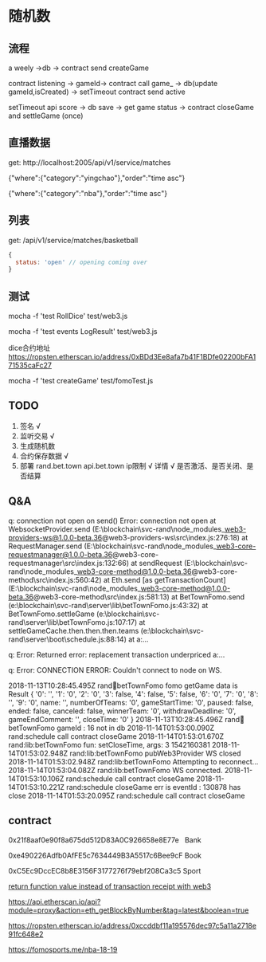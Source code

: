 # 随机数


## 流程
a weely ->db -> contract send createGame

contract listening -> gameId-> contract call game_ -> db(update gameId,isCreated) -> setTimeout contract send active

setTimeout api score -> db save -> get game status -> contract closeGame and settleGame (once)

## 直播数据

get: http://localhost:2005/api/v1/service/matches

{"where":{"category":"yingchao"},"order":"time asc"}

{"where":{"category":"nba"},"order":"time asc"}

## 列表

get: /api/v1/service/matches/basketball

```js
{
  status: 'open' // opening coming over
}
```

## 测试

mocha -f 'test RollDice' test/web3.js

mocha -f 'test events LogResult' test/web3.js

dice合约地址 https://ropsten.etherscan.io/address/0xBDd3Ee8afa7b41F1BDfe02200bFA171535caFc27

mocha -f 'test createGame' test/fomoTest.js


## TODO

1. 签名 √
2. 监听交易 √
3. 生成随机数
4. 合约保存数据 √
5. 部署 rand.bet.town api.bet.town
ip限制 √
详情 √
是否激活、是否关闭、是否结算

## Q&A

q:
connection not open on send()
Error: connection not open
    at WebsocketProvider.send (E:\blockchain\svc-rand\node_modules\_web3-providers-ws@1.0.0-beta.36@web3-providers-ws\src\index.js:276:18)
    at RequestManager.send (E:\blockchain\svc-rand\node_modules\_web3-core-requestmanager@1.0.0-beta.36@web3-core-requestmanager\src\index.js:132:66)
    at sendRequest (E:\blockchain\svc-rand\node_modules\_web3-core-method@1.0.0-beta.36@web3-core-method\src\index.js:560:42)
    at Eth.send [as getTransactionCount] (E:\blockchain\svc-rand\node_modules\_web3-core-method@1.0.0-beta.36@web3-core-method\src\index.js:581:13)
    at BetTownFomo.send (e:\blockchain\svc-rand\server\lib\betTownFomo.js:43:32)
    at BetTownFomo.settleGame (e:\blockchain\svc-rand\server\lib\betTownFomo.js:107:17)
    at settleGameCache.then.then.then.teams (e:\blockchain\svc-rand\server\boot\schedule.js:88:14)
    at <anonymous>
a:...

q:
Error: Returned error: replacement transaction underpriced
a:...

q:
Error: CONNECTION ERROR: Couldn't connect to node on WS.



2018-11-13T10:28:45.495Z rand:boot:betTownFomo fomo getGame data is Result { '0': '', '1': '0', '2': '0', '3': false, '4': false, '5': false, '6': '0', '7': '0', '8': '', '9': '0', name: '', numberOfTeams: '0', gameStartTime: '0', paused: false, ended: false, canceled: false, winnerTeam: '0', withdrawDeadline: '0', gameEndComment: '', closeTime: '0' }
2018-11-13T10:28:45.496Z rand:boot:betTownFomo gameId : 16 not in db
2018-11-14T01:53:00.090Z rand:schedule call contract closeGame
2018-11-14T01:53:01.670Z rand:lib:betTownFomo fun: setCloseTime, args: 3 1542160381
2018-11-14T01:53:02.948Z rand:lib:betTownFomo pubWeb3Provider WS closed
2018-11-14T01:53:02.948Z rand:lib:betTownFomo Attempting to reconnect...
2018-11-14T01:53:04.082Z rand:lib:betTownFomo WS connected.
2018-11-14T01:53:10.106Z rand:schedule call contract closeGame
2018-11-14T01:53:10.221Z rand:schedule closeGame err is eventId : 130878 has close
2018-11-14T01:53:20.095Z rand:schedule call contract closeGame
## contract
0x21f8aaf0e90f8a675dd512D83A0C926658e8E77e  
Bank

0xe490226Adfb0AfFE5c7634449B3A5517c6Bee9cF
Book

0xC5Ec9DccEC8b8E3156F3177276f79ebf208Ca3c5
Sport

[return function value instead of transaction receipt with web3](https://ethereum.stackexchange.com/questions/58228/return-function-value-instead-of-transaction-receipt-with-web3)

https://api.etherscan.io/api?module=proxy&action=eth_getBlockByNumber&tag=latest&boolean=true

https://ropsten.etherscan.io/address/0xccddbf11a195576dec97c5a11a2718e91fc648e2

https://fomosports.me/nba-18-19
